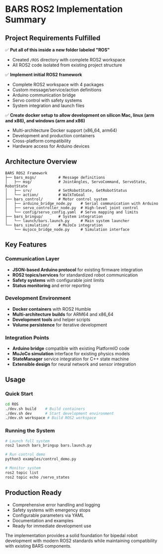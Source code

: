 # BARS ROS2 Implementation Summary

## Project Requirements Fulfilled

✅ **Put all of this inside a new folder labeled "ROS"**
- Created `/ROS` directory with complete ROS2 workspace
- All ROS2 code isolated from existing project structure

✅ **Implement initial ROS2 framework** 
- Complete ROS2 workspace with 4 packages
- Custom message/service/action definitions
- Arduino communication bridge
- Servo control with safety systems
- System integration and launch files

✅ **Create docker setup to allow development on silicon Mac, linux (arm and x86), and windows (arm and x86)**
- Multi-architecture Docker support (x86_64, arm64)
- Development and production containers
- Cross-platform compatibility
- Hardware access for Arduino devices

## Architecture Overview

```
BARS ROS2 Framework
├── bars_msgs/          # Message definitions
│   ├── msg/            # JointAngles, ServoCommand, ServoState, RobotState
│   ├── srv/            # SetRobotState, GetRobotStatus
│   └── action/         # WalkToGoal
├── bars_control/       # Motor control system
│   ├── arduino_bridge_node.py    # Serial communication with Arduino
│   ├── servo_controller_node.py  # High-level joint control
│   └── config/servo_config.yaml  # Servo mapping and limits
├── bars_bringup/       # System integration
│   └── launch/bars.launch.py     # Main system launcher
└── bars_simulation/    # MuJoCo integration
    └── mujoco_bridge_node.py     # Simulation interface
```

## Key Features

### Communication Layer
- **JSON-based Arduino protocol** for existing firmware integration
- **ROS2 topics/services** for standardized robot communication
- **Safety systems** with configurable joint limits
- **Status monitoring** and error reporting

### Development Environment  
- **Docker containers** with ROS2 Humble
- **Multi-architecture builds** for ARM64 and x86_64
- **Development tools** and helper scripts
- **Volume persistence** for iterative development

### Integration Points
- **Arduino bridge** compatible with existing PlatformIO code
- **MuJoCo simulation** interface for existing physics models
- **StateManager** service integration for C++ state machine
- **Extensible design** for neural network and sensor integration

## Usage

### Quick Start
```bash
cd ROS
./dev.sh build    # Build containers
./dev.sh dev      # Start development environment
./dev.sh workspace # Build ROS2 workspace
```

### Running the System
```bash
# Launch full system
ros2 launch bars_bringup bars.launch.py

# Run control demo
python3 examples/control_demo.py

# Monitor system
ros2 topic list
ros2 topic echo /servo_states
```

## Production Ready
- Comprehensive error handling and logging
- Safety systems with emergency stops
- Configurable parameters via YAML
- Documentation and examples
- Ready for immediate development use

The implementation provides a solid foundation for bipedal robot development with modern ROS2 standards while maintaining compatibility with existing BARS components.